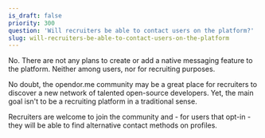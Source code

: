 ```yaml
---
is_draft: false
priority: 300
question: 'Will recruiters be able to contact users on the platform?'
slug: will-recruiters-be-able-to-contact-users-on-the-platform
---
```

No. There are not any plans to create or add a native messaging feature to the platform. Neither among users, nor for recruiting purposes.

No doubt, the opendor.me community may be a great place for recruiters to discover a new network of talented open-source developers. Yet, the main goal isn't to be a recruiting platform in a traditional sense.

Recruiters are welcome to join the community and - for users that opt-in - they will be able to find alternative contact methods on profiles.
